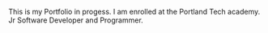 This is my Portfolio in progess.
I am enrolled at the Portland Tech academy.
Jr Software Developer and Programmer.
